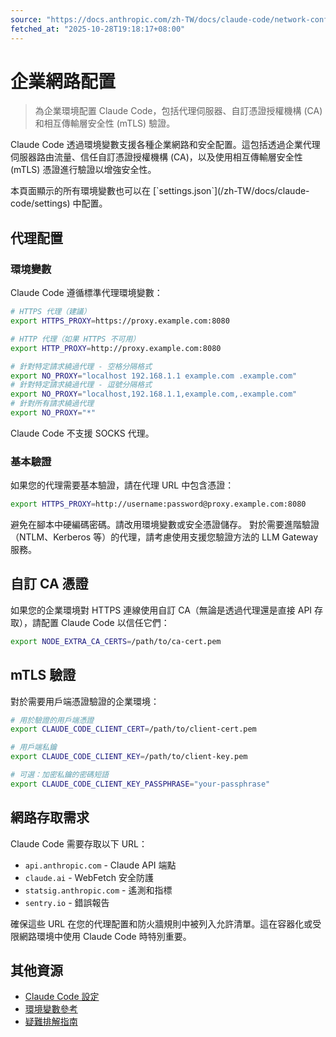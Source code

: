 ```yaml
---
source: "https://docs.anthropic.com/zh-TW/docs/claude-code/network-config.md"
fetched_at: "2025-10-28T19:18:17+08:00"
---
```


# 企業網路配置

> 為企業環境配置 Claude Code，包括代理伺服器、自訂憑證授權機構 (CA) 和相互傳輸層安全性 (mTLS) 驗證。

Claude Code 透過環境變數支援各種企業網路和安全配置。這包括透過企業代理伺服器路由流量、信任自訂憑證授權機構 (CA)，以及使用相互傳輸層安全性 (mTLS) 憑證進行驗證以增強安全性。

<Note>
  本頁面顯示的所有環境變數也可以在 [`settings.json`](/zh-TW/docs/claude-code/settings) 中配置。
</Note>

## 代理配置

### 環境變數

Claude Code 遵循標準代理環境變數：

```bash  theme={null}
# HTTPS 代理（建議）
export HTTPS_PROXY=https://proxy.example.com:8080

# HTTP 代理（如果 HTTPS 不可用）
export HTTP_PROXY=http://proxy.example.com:8080

# 針對特定請求繞過代理 - 空格分隔格式
export NO_PROXY="localhost 192.168.1.1 example.com .example.com"
# 針對特定請求繞過代理 - 逗號分隔格式
export NO_PROXY="localhost,192.168.1.1,example.com,.example.com"
# 針對所有請求繞過代理
export NO_PROXY="*"
```

<Note>
  Claude Code 不支援 SOCKS 代理。
</Note>

### 基本驗證

如果您的代理需要基本驗證，請在代理 URL 中包含憑證：

```bash  theme={null}
export HTTPS_PROXY=http://username:password@proxy.example.com:8080
```

<Warning>
  避免在腳本中硬編碼密碼。請改用環境變數或安全憑證儲存。
</Warning>

<Tip>
  對於需要進階驗證（NTLM、Kerberos 等）的代理，請考慮使用支援您驗證方法的 LLM Gateway 服務。
</Tip>

## 自訂 CA 憑證

如果您的企業環境對 HTTPS 連線使用自訂 CA（無論是透過代理還是直接 API 存取），請配置 Claude Code 以信任它們：

```bash  theme={null}
export NODE_EXTRA_CA_CERTS=/path/to/ca-cert.pem
```

## mTLS 驗證

對於需要用戶端憑證驗證的企業環境：

```bash  theme={null}
# 用於驗證的用戶端憑證
export CLAUDE_CODE_CLIENT_CERT=/path/to/client-cert.pem

# 用戶端私鑰
export CLAUDE_CODE_CLIENT_KEY=/path/to/client-key.pem

# 可選：加密私鑰的密碼短語
export CLAUDE_CODE_CLIENT_KEY_PASSPHRASE="your-passphrase"
```

## 網路存取需求

Claude Code 需要存取以下 URL：

* `api.anthropic.com` - Claude API 端點
* `claude.ai` - WebFetch 安全防護
* `statsig.anthropic.com` - 遙測和指標
* `sentry.io` - 錯誤報告

確保這些 URL 在您的代理配置和防火牆規則中被列入允許清單。這在容器化或受限網路環境中使用 Claude Code 時特別重要。

## 其他資源

* [Claude Code 設定](/zh-TW/docs/claude-code/settings)
* [環境變數參考](/zh-TW/docs/claude-code/settings#environment-variables)
* [疑難排解指南](/zh-TW/docs/claude-code/troubleshooting)

